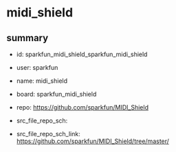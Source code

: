 # midi_shield
 
## summary 
* id: sparkfun_midi_shield_sparkfun_midi_shield
* user: sparkfun
* name: midi_shield
* board: sparkfun_midi_shield
* repo: https://github.com/sparkfun/MIDI_Shield



* src_file_repo_sch: 
* src_file_repo_sch_link: https://github.com/sparkfun/MIDI_Shield/tree/master/






